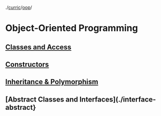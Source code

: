 ./[curric](/curric)/[oop](/curric/oop)/
# Object-Oriented Programming

## [Classes and Access](./class)

## [Constructors](./constructor)

## [Inheritance & Polymorphism](./inherit_poly)

## [Abstract Classes and Interfaces](./interface-abstract}
